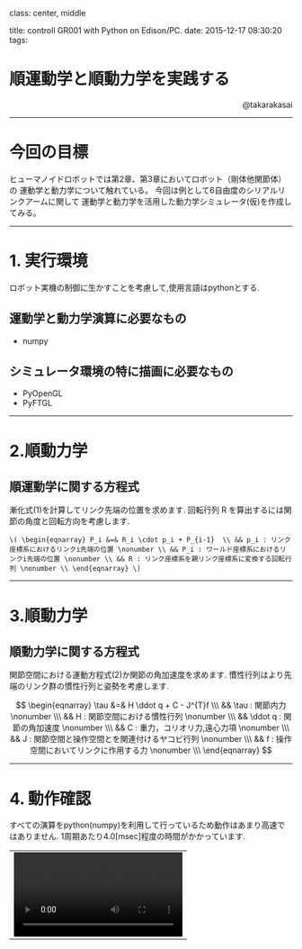 class: center, middle

title: controll GR001 with Python on Edison/PC.
date: 2015-12-17 08:30:20
tags:

# 順運動学と順動力学を実践する

<div style="text-align: right;">
@takarakasai
</div>

---

# 今回の目標

ヒューマノイドロボットでは第2章、第3章においてロボット（剛体他関節体）の
運動学と動力学について触れている。
今回は例として6自由度のシリアルリンクアームに関して
運動学と動力学を活用した動力学シミュレータ(仮)を作成してみる。

---

# 1. 実行環境

ロボット実機の制御に生かすことを考慮して,使用言語はpythonとする.

## 運動学と動力学演算に必要なもの

- numpy

## シミュレータ環境の特に描画に必要なもの

- PyOpenGL
- PyFTGL

---

# 2.順動力学

## 順運動学に関する方程式

漸化式(1)を計算してリンク先端の位置を求めます.
回転行列 R を算出するには関節の角度と回転方向を考慮します.

`\(
\begin{eqnarray}
P_i &=& R_i \cdot p_i + P_{i-1}  \\
&& p_i : リンク座標系におけるリンクi先端の位置 \nonumber \\
&& P_i : ワールド座標系におけるリンクi先端の位置 \nonumber \\
&& R : リンク座標系を親リンク座標系に変換する回転行列 \nonumber \\
\end{eqnarray}
\)`

---

# 3.順動力学

## 順動力学に関する方程式

関節空間における運動方程式(2)か関節の角加速度を求めます.
慣性行列はより先端のリンク群の慣性行列と姿勢を考慮します.

$$
\begin{eqnarray}
\tau &=& H \ddot q + C - J^{T}f \\\
&& \tau : 関節内力 \nonumber \\\
&& H : 関節空間における慣性行列 \nonumber \\\
&& \ddot q : 関節の角加速度 \nonumber \\\
&& C : 重力，コリオリ力,遠心力項 \nonumber \\\
&& J : 関節空間と操作空間とを関連付けるヤコビ行列 \nonumber \\\
&& f : 操作空間においてリンクに作用する力 \nonumber \\\
\end{eqnarray}
$$

---

# 4. 動作確認

すべての演算をpython(numpy)を利用して行っているため動作はあまり高速ではありません.
1周期あたり4.0[msec]程度の時間がかかっています.

<table align=center><tr><td>
<video controls align=center>
 <source src="slides/kinematics_dynamics_traning/rkd_tl_test_20160310.mp4" type="video/mp4">
 <source src="slides/kinematics_dynamics_traning/rkd_tl_test_20160310.flv" type="video/flv">
 <p>動画を再生するにはvideoタグをサポートしたブラウザが必要です。</p>
</video>
</td></tr></table>

